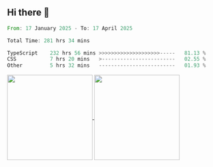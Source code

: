 ## Hi there 👋
<!--START_SECTION:waka-->

```rust
From: 17 January 2025 - To: 17 April 2025

Total Time: 281 hrs 34 mins

TypeScript    232 hrs 56 mins >>>>>>>>>>>>>>>>>>>>-----   81.13 %
CSS           7 hrs 20 mins   >------------------------   02.55 %
Other         5 hrs 32 mins   -------------------------   01.93 %
```

<!--END_SECTION:waka-->

<a href="https://github.com/anuraghazra/github-readme-stats">
  <img height=200 align="center" src="https://github-readme-stats.vercel.app/api/top-langs/?username=paulgeorge35&layout=donut&langs_count=5&theme=transparent" />
</a>
<a href="https://github.com/anuraghazra/convoychat">
  <img height=200 align="center" src="https://github-readme-stats.vercel.app/api?username=paulgeorge35&show_icons=true&show=prs_merged&theme=transparent&rank_icon=github" />
</a>
